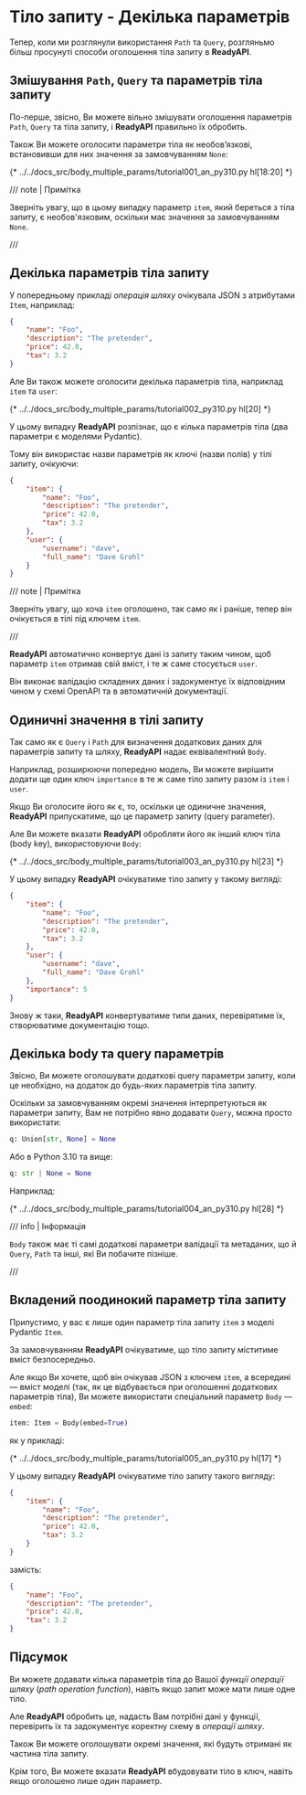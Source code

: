 # Тіло запиту - Декілька параметрів

Тепер, коли ми розглянули використання `Path` та `Query`, розгляньмо більш просунуті способи оголошення тіла запиту в **ReadyAPI**.

## Змішування `Path`, `Query` та параметрів тіла запиту

По-перше, звісно, Ви можете вільно змішувати оголошення параметрів `Path`, `Query` та тіла запиту, і **ReadyAPI** правильно їх обробить.

Також Ви можете оголосити параметри тіла як необов’язкові, встановивши для них значення за замовчуванням `None`:

{* ../../docs_src/body_multiple_params/tutorial001_an_py310.py hl[18:20] *}

/// note | Примітка

Зверніть увагу, що в цьому випадку параметр `item`, який береться з тіла запиту, є необов'язковим, оскільки має значення за замовчуванням `None`.

///

## Декілька параметрів тіла запиту

У попередньому прикладі *операція шляху* очікувала JSON з атрибутами `Item`, наприклад:

```JSON
{
    "name": "Foo",
    "description": "The pretender",
    "price": 42.0,
    "tax": 3.2
}
```
Але Ви також можете оголосити декілька параметрів тіла, наприклад `item` та `user`:

{* ../../docs_src/body_multiple_params/tutorial002_py310.py hl[20] *}

У цьому випадку **ReadyAPI** розпізнає, що є кілька параметрів тіла (два параметри є моделями Pydantic).

Тому він використає назви параметрів як ключі (назви полів) у тілі запиту, очікуючи:

```JSON
{
    "item": {
        "name": "Foo",
        "description": "The pretender",
        "price": 42.0,
        "tax": 3.2
    },
    "user": {
        "username": "dave",
        "full_name": "Dave Grohl"
    }
}
```

/// note | Примітка

Зверніть увагу, що хоча `item` оголошено, так само як і раніше, тепер він очікується в тілі під ключем  `item`.

///

**ReadyAPI**  автоматично конвертує дані із запиту таким чином, щоб параметр `item` отримав свій вміст, і те ж саме стосується `user`.

Він виконає валідацію складених даних і задокументує їх відповідним чином у схемі OpenAPI та в автоматичній документації.

## Одиничні значення в тілі запиту

Так само як є `Query` і `Path` для визначення додаткових даних для параметрів запиту та шляху, **ReadyAPI** надає еквівалентний `Body`.

Наприклад, розширюючи попередню модель, Ви можете вирішити додати ще один ключ `importance` в те ж саме тіло запиту разом із `item` і `user`.

Якщо Ви оголосите його як є, то, оскільки це одиничне значення,  **ReadyAPI**  припускатиме, що це параметр запиту (query parameter).

Але Ви можете вказати **ReadyAPI** обробляти його як інший ключ тіла (body key), використовуючи `Body`:

{* ../../docs_src/body_multiple_params/tutorial003_an_py310.py hl[23] *}

У цьому випадку **ReadyAPI** очікуватиме тіло запиту у такому вигляді:

```JSON
{
    "item": {
        "name": "Foo",
        "description": "The pretender",
        "price": 42.0,
        "tax": 3.2
    },
    "user": {
        "username": "dave",
        "full_name": "Dave Grohl"
    },
    "importance": 5
}
```
Знову ж таки, **ReadyAPI** конвертуватиме типи даних, перевірятиме їх, створюватиме документацію тощо.

## Декілька body та query параметрів

Звісно, Ви можете оголошувати додаткові query параметри запиту, коли це необхідно, на додаток до будь-яких параметрів тіла запиту.

Оскільки за замовчуванням окремі значення інтерпретуються як параметри запиту, Вам не потрібно явно додавати `Query`, можна просто використати:

```Python
q: Union[str, None] = None
```

Або в Python 3.10 та вище:

```Python
q: str | None = None
```

Наприклад:

{* ../../docs_src/body_multiple_params/tutorial004_an_py310.py hl[28] *}


/// info | Інформація

`Body` також має ті самі додаткові параметри валідації та метаданих, що й `Query`, `Path` та інші, які Ви побачите пізніше.

///

## Вкладений поодинокий параметр тіла запиту

Припустимо, у вас є лише один параметр тіла запиту `item` з моделі Pydantic `Item`.

За замовчуванням **ReadyAPI** очікуватиме, що тіло запиту міститиме вміст безпосередньо.

Але якщо Ви хочете, щоб він очікував JSON з ключем `item`, а всередині — вміст моделі (так, як це відбувається при оголошенні додаткових параметрів тіла), Ви можете використати спеціальний параметр `Body` — `embed`:

```Python
item: Item = Body(embed=True)
```

як у прикладі:

{* ../../docs_src/body_multiple_params/tutorial005_an_py310.py hl[17] *}

У цьому випадку **ReadyAPI** очікуватиме тіло запиту такого вигляду:

```JSON hl_lines="2"
{
    "item": {
        "name": "Foo",
        "description": "The pretender",
        "price": 42.0,
        "tax": 3.2
    }
}
```

замість:

```JSON
{
    "name": "Foo",
    "description": "The pretender",
    "price": 42.0,
    "tax": 3.2
}
```

## Підсумок

Ви можете додавати кілька параметрів тіла до Вашої *функції операції шляху* (*path operation function*), навіть якщо запит може мати лише одне тіло.

Але **ReadyAPI** обробить це, надасть Вам потрібні дані у функції, перевірить їх та задокументує коректну схему в *операції шляху*.

Також Ви можете оголошувати окремі значення, які будуть отримані як частина тіла запиту.

Крім того, Ви можете вказати **ReadyAPI**  вбудовувати тіло в ключ, навіть якщо оголошено лише один параметр.
